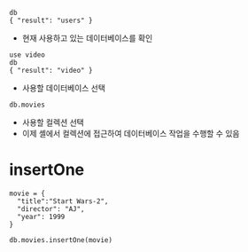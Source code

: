 
```
db
{ "result": "users" }
```
* 현재 사용하고 있는 데이터베이스를 확인 

```
use video
db
{ "result": "video" }

```
* 사용할 데이터베이스 선택

```
db.movies
```
* 사용할 컬렉션 선택
* 이제 셸에서 컬렉션에 접근하여 데이터베이스 작업을 수행할 수 있음


# insertOne

```
movie = {
  "title":"Start Wars-2",
  "director": "AJ",
  "year": 1999
}

db.movies.insertOne(movie)
```

